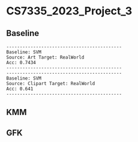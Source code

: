# CS7335_2023_Project_3

## Baseline
```commandline
-------------------------------------------
Baseline: SVM
Source: Art Target: RealWorld
Acc: 0.7434
-------------------------------------------
-------------------------------------------
Baseline: SVM
Source: Clipart Target: RealWorld
Acc: 0.641
-------------------------------------------
```

## KMM


## GFK
